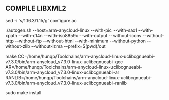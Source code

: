 ## COMPILE LIBXML2

sed -i 's/1.16.3/1.15/g' configure.ac

./autogen.sh --host=arm-anycloud-linux --with-pic --with-sax1 --with-xpath --with-c14n --with-iso8859x --with-output --without-iconv --without-http --without-ftp --without-html --with-minimum --without-python --without-zlib --without-lzma --prefix=$(pwd)/out

make CC=/home/hunqp/Toolchains/arm-anycloud-linux-uclibcgnueabi-v7.3.0/bin/arm-anycloud_v7.3.0-linux-uclibcgnueabi-gcc AR=/home/hunqp/Toolchains/arm-anycloud-linux-uclibcgnueabi-v7.3.0/bin/arm-anycloud_v7.3.0-linux-uclibcgnueabi-ar RANLIB=/home/hunqp/Toolchains/arm-anycloud-linux-uclibcgnueabi-v7.3.0/bin/arm-anycloud_v7.3.0-linux-uclibcgnueabi-ranlib


sudo make install
